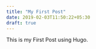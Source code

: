 ```yaml
---
title: "My First Post"
date: 2019-02-03T11:50:22+05:30
draft: true
---
```


This is my First Post using Hugo.